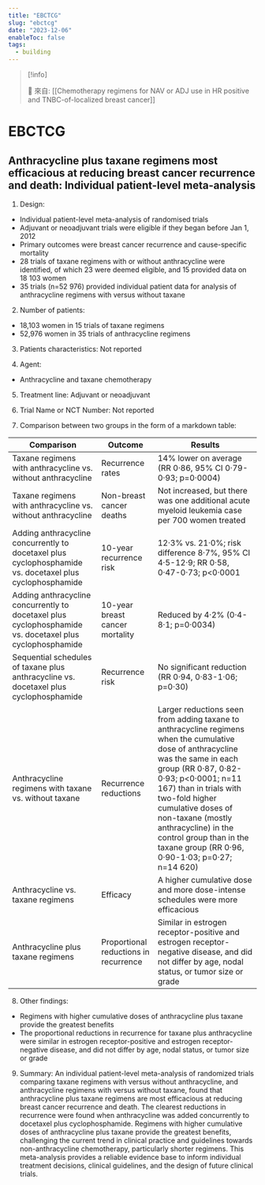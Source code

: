 ```yaml
---
title: "EBCTCG"
slug: "ebctcg"
date: "2023-12-06"
enableToc: false
tags:
  - building
---
```


> [!info]
>
> 🌱 來自: [[Chemotherapy regimens for NAV or ADJ use in HR positive and TNBC-of-localized breast cancer]]

# EBCTCG

## Anthracycline plus taxane regimens most efficacious at reducing breast cancer recurrence and death: Individual patient-level meta-analysis

1. Design:

- Individual patient-level meta-analysis of randomised trials
- Adjuvant or neoadjuvant trials were eligible if they began before Jan 1, 2012
- Primary outcomes were breast cancer recurrence and cause-specific mortality
- 28 trials of taxane regimens with or without anthracycline were identified, of which 23 were deemed eligible, and 15 provided data on 18 103 women
- 35 trials (n=52 976) provided individual patient data for analysis of anthracycline regimens with versus without taxane

2. Number of patients:

- 18,103 women in 15 trials of taxane regimens
- 52,976 women in 35 trials of anthracycline regimens

3. Patients characteristics: Not reported

4. Agent:

- Anthracycline and taxane chemotherapy

5. Treatment line: Adjuvant or neoadjuvant

6. Trial Name or NCT Number: Not reported

7. Comparison between two groups in the form of a markdown table:

| Comparison                                                                                               | Outcome                               | Results                                                                                                                                                                                                                                                                                                                                                          |
| -------------------------------------------------------------------------------------------------------- | ------------------------------------- | ---------------------------------------------------------------------------------------------------------------------------------------------------------------------------------------------------------------------------------------------------------------------------------------------------------------------------------------------------------------- |
| Taxane regimens with anthracycline vs. without anthracycline                                             | Recurrence rates                      | 14% lower on average (RR 0·86, 95% CI 0·79-0·93; p=0·0004)                                                                                                                                                                                                                                                                                                       |
| Taxane regimens with anthracycline vs. without anthracycline                                             | Non-breast cancer deaths              | Not increased, but there was one additional acute myeloid leukemia case per 700 women treated                                                                                                                                                                                                                                                                    |
| Adding anthracycline concurrently to docetaxel plus cyclophosphamide vs. docetaxel plus cyclophosphamide | 10-year recurrence risk               | 12·3% vs. 21·0%; risk difference 8·7%, 95% CI 4·5-12·9; RR 0·58, 0·47-0·73; p<0·0001                                                                                                                                                                                                                                                                             |
| Adding anthracycline concurrently to docetaxel plus cyclophosphamide vs. docetaxel plus cyclophosphamide | 10-year breast cancer mortality       | Reduced by 4·2% (0·4-8·1; p=0·0034)                                                                                                                                                                                                                                                                                                                              |
| Sequential schedules of taxane plus anthracycline vs. docetaxel plus cyclophosphamide                    | Recurrence risk                       | No significant reduction (RR 0·94, 0·83-1·06; p=0·30)                                                                                                                                                                                                                                                                                                            |
| Anthracycline regimens with taxane vs. without taxane                                                    | Recurrence reductions                 | Larger reductions seen from adding taxane to anthracycline regimens when the cumulative dose of anthracycline was the same in each group (RR 0·87, 0·82-0·93; p<0·0001; n=11 167) than in trials with two-fold higher cumulative doses of non-taxane (mostly anthracycline) in the control group than in the taxane group (RR 0·96, 0·90-1·03; p=0·27; n=14 620) |
| Anthracycline vs. taxane regimens                                                                        | Efficacy                              | A higher cumulative dose and more dose-intense schedules were more efficacious                                                                                                                                                                                                                                                                                   |
| Anthracycline plus taxane regimens                                                                       | Proportional reductions in recurrence | Similar in estrogen receptor-positive and estrogen receptor-negative disease, and did not differ by age, nodal status, or tumor size or grade                                                                                                                                                                                                                    |

8. Other findings:

- Regimens with higher cumulative doses of anthracycline plus taxane provide the greatest benefits
- The proportional reductions in recurrence for taxane plus anthracycline were similar in estrogen receptor-positive and estrogen receptor-negative disease, and did not differ by age, nodal status, or tumor size or grade

9. Summary:
   An individual patient-level meta-analysis of randomized trials comparing taxane regimens with versus without anthracycline, and anthracycline regimens with versus without taxane, found that anthracycline plus taxane regimens are most efficacious at reducing breast cancer recurrence and death. The clearest reductions in recurrence were found when anthracycline was added concurrently to docetaxel plus cyclophosphamide. Regimens with higher cumulative doses of anthracycline plus taxane provide the greatest benefits, challenging the current trend in clinical practice and guidelines towards non-anthracycline chemotherapy, particularly shorter regimens. This meta-analysis provides a reliable evidence base to inform individual treatment decisions, clinical guidelines, and the design of future clinical trials.
